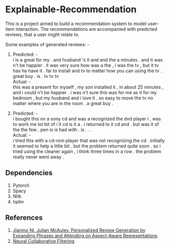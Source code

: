 # Explainable-Recommendation
This is a project aimed to build a recommendation system to model user-item interaction. The recommendations are accompanied with predicted reviews, that a user might relate to.  

Some examples of generated reviews: -
1. Predicted: -  <br /> 
i is a great for my . and husband 's it and and the a minutes . and it was n't be happier . it was very sure how was a the , i was the tv , but it tv has he have it . far to install and tv to matter how you can using the tv . great buy . is . tv tv tv <br /> 
   Actual: - <br /> 
this was a present for myself , my son installed it , in about 25 minutes , and i could n't be happier . i was n't sure this was for me as it for my bedroom , but my husband and i love it . so easy to move the tv no matter where you are in the room . a great buy .<br /> 

2. Predicted: -<br /> 
i bought this on a sony cd and was a recognized the dvd player i , was to work me lot bit of i it cd is it a . i returned to it cd and . but was it of the the few . pen is is had with . is . . . <unk> <unk> <unk> <unk> <br /> 
   Actual: -<br /> 
i tried this with a cd-rom player that was not recognizing the cd . initially it seemed to help a little bit . but the problem returned quite soon . so i tried using the cleaner again , i think three times in a row . the problem really never went away .<br /> 

## Dependencies
1. Pytorch
2. Spacy
3. Nltk
4. tqdm

## References

1. [Jianmo Ni, Julian McAuley. Personalized Review Generation by Expanding Phrases and Attending on Aspect-Aware Representations](https://github.com/nijianmo/textExpansion).
2. [Neural Collaborative Filtering](https://github.com/hexiangnan/neural_collaborative_filtering).
